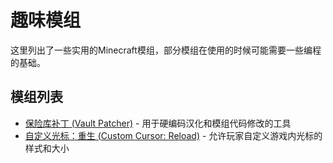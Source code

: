 # 趣味模组

这里列出了一些实用的Minecraft模组，部分模组在使用的时候可能需要一些编程的基础。

## 模组列表

- [保险库补丁 (Vault Patcher)](/modrec/useful/vp) - 用于硬编码汉化和模组代码修改的工具
- [自定义光标：重生 (Custom Cursor: Reload)](/modrec/useful/ccr) - 允许玩家自定义游戏内光标的样式和大小

